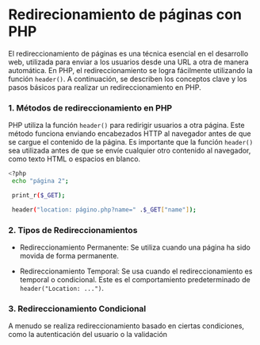 # Redirecionamiento de páginas con PHP

El redireccionamiento de páginas es una técnica esencial en el desarrollo web, utilizada para enviar a los usuarios desde una URL a otra de manera automática. En PHP, el redireccionamiento se logra fácilmente utilizando la función `header()`. A continuación, se describen los conceptos clave y los pasos básicos para realizar un redireccionamiento en PHP.


### 1. Métodos de redireccionamiento en PHP

PHP utiliza la función `header()` para redirigir usuarios a otra página. Este método funciona enviando encabezados HTTP al navegador antes de que se cargue el contenido de la página. Es importante que la función `header()` sea utilizada antes de que se envíe cualquier otro contenido al navegador, como texto HTML o espacios en blanco.

```bash
<?php
 echo "página 2";

 print_r($_GET);

 header("location: págino.php?name=" .$_GET["name"]);
```

### 2. Tipos de Redireccionamientos

- Redireccionamiento Permanente: Se utiliza cuando una página ha sido movida de forma permanente.

- Redireccionamiento Temporal: Se usa cuando el redireccionamiento es temporal o condicional. Este es el comportamiento predeterminado de `header("Location: ...")`.

### 3. Redireccionamiento Condicional
A menudo se realiza redireccionamiento basado en ciertas condiciones, como la autenticación del usuario o la validación